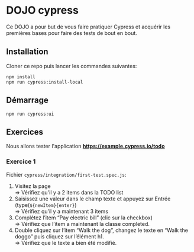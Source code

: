 # DOJO cypress
Ce DOJO a pour but de vous faire pratiquer Cypress et acquérir les premières bases pour faire des tests de bout en bout.

## Installation
Cloner ce repo puis lancer les commandes suivantes:

```
npm install
npm run cypress:install-local
```

## Démarrage
```
npm run cypress:ui
```

## Exercices
Nous allons tester l'application **https://example.cypress.io/todo**

### Exercice 1
Fichier `cypress/integration/first-test.spec.js`:
1. Visitez la page
   <br/>⇒ Vérifiez qu'il y a 2 items dans la TODO list
2. Saisissez une valeur dans le champ texte et appuyez sur Entrée (type(`${newItem}{enter}`)
   <br/>⇒ Vérifiez qu’il y a maintenant 3 items
3. Complétez l’item “Pay electric bill” (clic sur la checkbox)
   <br/>⇒ Vérifiez que l’item a maintenant la classe completed.
4. Double cliquez sur l’item “Walk the dog”, changez le texte en “Walk the doggo” puis cliquez sur l’élément h1.
   <br/>⇒ Vérifiez que le texte a bien été modifié.
